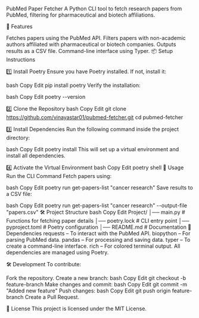 PubMed Paper Fetcher
A Python CLI tool to fetch research papers from PubMed, filtering for pharmaceutical and biotech affiliations.

📌 Features

Fetches papers using the PubMed API.
Filters papers with non-academic authors affiliated with pharmaceutical or biotech companies.
Outputs results as a CSV file.
Command-line interface using Typer.
📦 Setup Instructions

1️⃣ Install Poetry
Ensure you have Poetry installed. If not, install it:

bash
Copy
Edit
pip install poetry
Verify the installation:

bash
Copy
Edit
poetry --version

2️⃣ Clone the Repository
bash
Copy
Edit
git clone https://github.com/vinayastar01/pubmed-fetcher.git
cd pubmed-fetcher

3️⃣ Install Dependencies
Run the following command inside the project directory:

bash
Copy
Edit
poetry install
This will set up a virtual environment and install all dependencies.

4️⃣ Activate the Virtual Environment
bash
Copy
Edit
poetry shell
🚀 Usage
Run the CLI Command
Fetch papers using:

bash
Copy
Edit
poetry run get-papers-list "cancer research"
Save results to a CSV file:

bash
Copy
Edit
poetry run get-papers-list "cancer research" --output-file "papers.csv"
🛠 Project Structure
bash
Copy
Edit
Project/
│── main.py        # Functions for fetching paper details
│── poetry.lock               # CLI entry point
│── pyproject.toml         # Poetry configuration
│── README.md              # Documentation
📝 Dependencies
requests – To interact with the PubMed API.
biopython – For parsing PubMed data.
pandas – For processing and saving data.
typer – To create a command-line interface.
rich – For colored terminal output.
All dependencies are managed using Poetry.

🛠 Development
To contribute:

Fork the repository.
Create a new branch:
bash
Copy
Edit
git checkout -b feature-branch
Make changes and commit:
bash
Copy
Edit
git commit -m "Added new feature"
Push changes:
bash
Copy
Edit
git push origin feature-branch
Create a Pull Request.

📜 License
This project is licensed under the MIT License.



